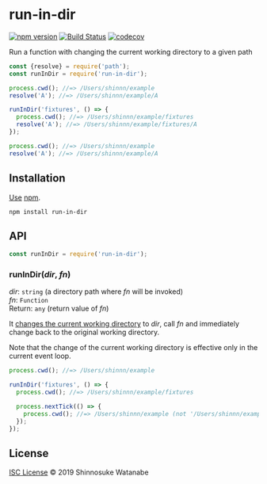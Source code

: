 # run-in-dir

[![npm version](https://img.shields.io/npm/v/run-in-dir.svg)](https://www.npmjs.com/package/run-in-dir)
[![Build Status](https://travis-ci.com/shinnn/run-in-dir.svg?branch=master)](https://travis-ci.com/shinnn/run-in-dir)
[![codecov](https://codecov.io/gh/shinnn/run-in-dir/branch/master/graph/badge.svg)](https://codecov.io/gh/shinnn/run-in-dir)

Run a function with changing the current working directory to a given path

```javascript
const {resolve} = require('path');
const runInDir = require('run-in-dir');

process.cwd(); //=> /Users/shinnn/example
resolve('A'); //=> /Users/shinnn/example/A

runInDir('fixtures', () => {
  process.cwd(); //=> /Users/shinnn/example/fixtures
  resolve('A'); //=> /Users/shinnn/example/fixtures/A
});

process.cwd(); //=> /Users/shinnn/example
resolve('A'); //=> /Users/shinnn/example/A
```

## Installation

[Use](https://docs.npmjs.com/cli/install) [npm](https://docs.npmjs.com/about-npm/).

```
npm install run-in-dir
```

## API

```javascript
const runInDir = require('run-in-dir');
```

### runInDir(*dir*, *fn*)

*dir*: `string` (a directory path where *fn* will be invoked)  
*fn*: `Function`  
Return: `any` (return value of *fn*)

It [changes the current working directory](https://nodejs.org/api/process.html#process_process_chdir_directory) to *dir*, call *fn* and immediately change back to the original working directory.

Note that the change of the current working directory is effective only in the current event loop.

```javascript
process.cwd(); //=> /Users/shinnn/example

runInDir('fixtures', () => {
  process.cwd(); //=> /Users/shinnn/example/fixtures

  process.nextTick(() => {
    process.cwd(); //=> /Users/shinnn/example (not '/Users/shinnn/example/fixtures')
  });
});
```

## License

[ISC License](./LICENSE) © 2019 Shinnosuke Watanabe
